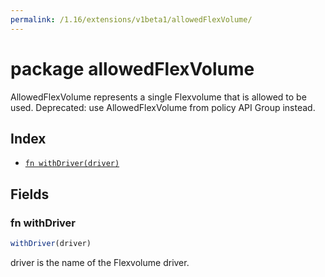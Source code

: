```yaml
---
permalink: /1.16/extensions/v1beta1/allowedFlexVolume/
---
```


# package allowedFlexVolume

AllowedFlexVolume represents a single Flexvolume that is allowed to be used. Deprecated: use AllowedFlexVolume from policy API Group instead.

## Index

* [`fn withDriver(driver)`](#fn-withdriver)

## Fields

### fn withDriver

```ts
withDriver(driver)
```

driver is the name of the Flexvolume driver.